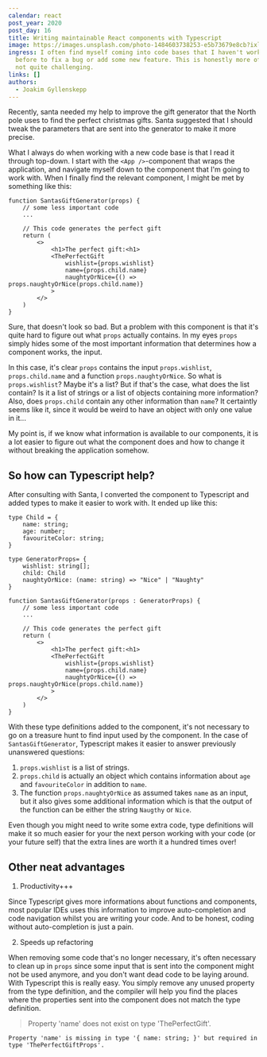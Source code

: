 ```yaml
---
calendar: react
post_year: 2020
post_day: 16
title: Writing maintainable React components with Typescript
image: https://images.unsplash.com/photo-1484603738253-e5b73679e8cb?ixlib=rb-1.2.1&ixid=eyJhcHBfaWQiOjEyMDd9&auto=format&fit=crop&w=2000&q=80
ingress: I often find myself coming into code bases that I haven't worked with
  before to fix a bug or add some new feature. This is honestly more often that
  not quite challenging.
links: []
authors:
  - Joakim Gyllenskepp
---
```

Recently, santa needed my help to improve the gift generator that the North pole uses to find the perfect christmas gifts. Santa suggested that I should tweak the parameters that are sent into the generator to make it more precise.

What I always do when working with a new code base is that I read it through top-down. I start with the `<App />`-component that wraps the application, and navigate myself down to the component that I'm going to work with. When I finally find the relevant component, I might be met by something like this:

```TSX
function SantasGiftGenerator(props) {
    // some less important code
    ...

    // This code generates the perfect gift
    return (
        <>
            <h1>The perfect gift:<h1>
            <ThePerfectGift
                wishlist={props.wishlist}
                name={props.child.name}
                naughtyOrNice={() => props.naughtyOrNice(props.child.name)}
            >
        </>
    )
}
```

Sure, that doesn't look so bad. But a problem with this component is that it's quite hard to figure out what `props` actually contains. In my eyes `props` simply hides some of the most important information that determines how a component works, the input.

In this case, it's clear `props` contains the input `props.wishlist`, `props.child.name` and a function `props.naughtyOrNice`. So what is `props.wishlist`? Maybe it's a list? But if that's the case, what does the list contain? Is it a list of strings or a list of objects containing more information? Also, does `props.child` contain any other information than `name`? It certaintly seems like it, since it would be weird to have an object with only one value in it...

My point is, if we know what information is available to our components, it is a lot easier to figure out what the component does and how to change it without breaking the application somehow.

## So how can Typescript help?

After consulting with Santa, I converted the component to Typescript and added types to make it easier to work with. It ended up like this:

```TSX
type Child = {
    name: string;
    age: number;
    favouriteColor: string;
}

type GeneratorProps= {
    wishlist: string[];
    child: Child
    naughtyOrNice: (name: string) => "Nice" | "Naughty"
}

function SantasGiftGenerator(props : GeneratorProps) {
    // some less important code
    ...

    // This code generates the perfect gift
    return (
        <>
            <h1>The perfect gift:<h1>
            <ThePerfectGift
                wishlist={props.wishlist}
                name={props.child.name}
                naughtyOrNice={() => props.naughtyOrNice(props.child.name)}
            >
        </>
    )
}
```

With these type definitions added to the component, it's not necessary to go on a treasure hunt to find input used by the component. In the case of `SantasGiftGenerator`, Typescript makes it easier to answer previously unanswered questions:

1. `props.wishlist` is a list of strings.
2. `props.child` is actually an object which contains information about `age` and `favouriteColor` in addition to `name`.
3. The function `props.naughtyOrNice` as assumed takes `name` as an input, but it also gives some additional information which is that the output of the function can be either the string `Naugthy` or `Nice`.

Even though you might need to write some extra code, type definitions will make it so much easier for your the next person working with your code (or your future self) that the extra lines are worth it a hundred times over!

## Other neat advantages

1. Productivity+++

Since Typescript gives more informations about functions and components, most popular IDEs uses this information to improve auto-completion and code navigation whilst you are writing your code. And to be honest, coding without auto-completion is just a pain.

2. Speeds up refactoring

When removing some code that's no longer necessary, it's often necessary to clean up in `props` since some input that is sent into the component might not be used anymore, and you don't want dead code to be laying around. With Typescript this is really easy. You simply remove any unused property from the type definition, and the compiler will help you find the places where the properties sent into the component does not match the type definition.

> Property 'name' does not exist on type 'ThePerfectGift'.

`Property 'name' is missing in type '{ name: string; }' but required in type 'ThePerfectGiftProps'.`
